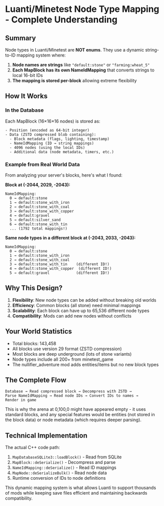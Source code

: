 # Luanti/Minetest Node Type Mapping - Complete Understanding

## Summary

Node types in Luanti/Minetest are **NOT enums**. They use a dynamic string-to-ID mapping system where:

1. **Node names are strings** like `"default:stone"` or `"farming:wheat_5"`
2. **Each MapBlock has its own NameIdMapping** that converts strings to local 16-bit IDs
3. **The mapping is stored per-block** allowing extreme flexibility

## How It Works

### In the Database

Each MapBlock (16×16×16 nodes) is stored as:
```
- Position (encoded as 64-bit integer)
- Data (ZSTD compressed blob containing):
  - Block metadata (flags, lighting, timestamp)
  - NameIdMapping (ID → string mappings)
  - 4096 nodes (using the local IDs)
  - Additional data (node metadata, timers, etc.)
```

### Example from Real World Data

From analyzing your server's blocks, here's what I found:

**Block at (-2044, 2029, -2043):**
```
NameIdMapping:
  0 → default:stone
  1 → default:stone_with_iron  
  2 → default:stone_with_coal
  3 → default:stone_with_copper
  4 → default:gravel
  5 → default:silver_sand
  6 → default:stone_with_tin
  ... (1792 total mappings!)
```

**Same node types in a different block at (-2043, 2033, -2043):**
```
NameIdMapping:
  0 → default:stone
  1 → default:stone_with_iron
  2 → default:stone_with_coal  
  3 → default:stone_with_tin    (different ID!)
  4 → default:stone_with_copper  (different ID!)
  5 → default:gravel            (different ID!)
```

## Why This Design?

1. **Flexibility**: New node types can be added without breaking old worlds
2. **Efficiency**: Common blocks (all stone) need minimal mappings
3. **Scalability**: Each block can have up to 65,536 different node types
4. **Compatibility**: Mods can add new nodes without conflicts

## Your World Statistics

- Total blocks: 143,458
- All blocks use version 29 format (ZSTD compression)
- Most blocks are deep underground (lots of stone variants)
- Node types include all 200+ from minetest_game
- The nullifier_adventure mod adds entities/items but no new block types

## The Complete Flow

```
Database → Read compressed block → Decompress with ZSTD → 
Parse NameIdMapping → Read node IDs → Convert IDs to names → 
Render in game
```

This is why the arena at 0,100,0 might have appeared empty - it uses standard blocks, and any special features would be entities (not stored in the block data) or node metadata (which requires deeper parsing).

## Technical Implementation

The actual C++ code path:
1. `MapDatabaseSQLite3::loadBlock()` - Read from SQLite
2. `MapBlock::deSerialize()` - Decompress and parse
3. `NameIdMapping::deSerialize()` - Read ID mappings
4. `MapNode::deSerializeBulk()` - Read node data
5. Runtime conversion of IDs to node definitions

This dynamic mapping system is what allows Luanti to support thousands of mods while keeping save files efficient and maintaining backwards compatibility.